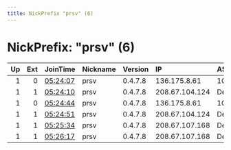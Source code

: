 ```yaml
---
title: NickPrefix "prsv" (6)
---
```


# NickPrefix: "prsv" (6)

|   Up |   Ext | JoinTime                                                                                              | Nickname   | Version   | IP             | AS        | CC   |   ORp |   Dirp | OS    | Contact       |   eFamMembers |
|-----:|------:|:------------------------------------------------------------------------------------------------------|:-----------|:----------|:---------------|:----------|:-----|------:|-------:|:------|:--------------|--------------:|
|    1 |     0 | [05:24:07](https://nusenu.github.io/OrNetStats/w/relay/9DED97198DFB6C7A71277198D448866F36F4D4EB.html) | prsv       | 0.4.7.8   | 136.175.8.61   | 1GSERVERS | us   |  9000 |      0 | Linux | admin@prsv.ch |            32 |
|    1 |     1 | [05:24:10](https://nusenu.github.io/OrNetStats/w/relay/A700016F462239514F1E4CC40B071DB2620B62FB.html) | prsv       | 0.4.7.8   | 208.67.104.124 | Delis LLC | nl   |  9000 |      0 | Linux | admin@prsv.ch |            32 |
|    1 |     0 | [05:24:44](https://nusenu.github.io/OrNetStats/w/relay/E42954FE9D97AEF4CBC9C4A42CABEECB5926B5F1.html) | prsv       | 0.4.7.8   | 136.175.8.61   | 1GSERVERS | us   |  9100 |      0 | Linux | admin@prsv.ch |            32 |
|    1 |     1 | [05:24:51](https://nusenu.github.io/OrNetStats/w/relay/1922C35139AD95358BBC95799A8D3DE4553C32B1.html) | prsv       | 0.4.7.8   | 208.67.104.124 | Delis LLC | nl   |  9100 |      0 | Linux | admin@prsv.ch |            32 |
|    1 |     1 | [05:25:34](https://nusenu.github.io/OrNetStats/w/relay/A2D42319DBF7D9E449C9CE6F203C845BD20A386E.html) | prsv       | 0.4.7.8   | 208.67.107.168 | Delis LLC | nl   |  9000 |      0 | Linux | admin@prsv.ch |            32 |
|    1 |     1 | [05:26:17](https://nusenu.github.io/OrNetStats/w/relay/A90F225AA9E0F01CD4B2213EBED7C6B635F4B802.html) | prsv       | 0.4.7.8   | 208.67.107.168 | Delis LLC | nl   |  9100 |      0 | Linux | admin@prsv.ch |            32 |
